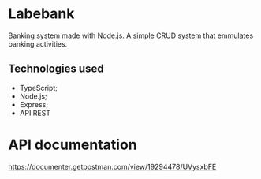 # Labebank
Banking system made with Node.js. A simple CRUD system that emmulates banking activities.

## Technologies used
- TypeScript;
- Node.js;
- Express;
- API REST

# API documentation
https://documenter.getpostman.com/view/19294478/UVysxbFE


